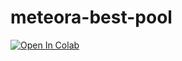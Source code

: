 # meteora-best-pool

[![Open In Colab](https://colab.research.google.com/assets/colab-badge.svg)](https://colab.research.google.com/github/iskurb/meteora-best-pool/blob/main/meteora.ipynb)

